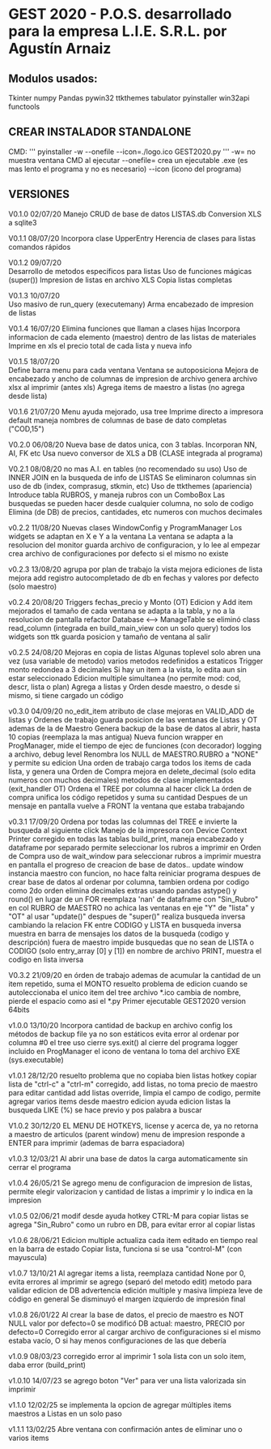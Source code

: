 # GEST 2020 - P.O.S. desarrollado para la empresa L.I.E. S.R.L. por Agustín Arnaiz


## Modulos usados:
Tkinter
numpy
Pandas
pywin32
ttkthemes
tabulator
pyinstaller
win32api
functools

## CREAR INSTALADOR STANDALONE
CMD: 
'''
pyinstaller -w --onefile --icon=./logo.ico GEST2020.py
'''
-w= no muestra ventana CMD al ejecutar
--onefile= crea un ejecutable .exe (es mas lento el programa y no es necesario)
--icon (icono del programa)

## VERSIONES
V0.1.0	02/07/20
Manejo CRUD de base de datos LISTAS.db
Conversion XLS a sqlite3


V0.1.1	08/07/20
Incorpora clase UpperEntry
Herencia de clases para listas
comandos rápidos


V0.1.2	09/07/20	
Desarrollo de metodos específicos para listas
Uso de funciones mágicas (super())
Impresion de listas en archivo XLS
Copia listas completas

V0.1.3	10/07/20	
Uso masivo de run_query (executemany)
Arma encabezado de impresion de listas


V0.1.4	16/07/20
Elimina funciones que llaman a clases hijas
Incorpora informacion de cada elemento (maestro) dentro de las listas de materiales
Imprime en xls el precio total de cada lista y nueva info


V0.1.5	18/07/20	
Define barra menu para cada ventana
Ventana se autoposiciona
Mejora de encabezado y ancho de columnas de impresion de archivo
genera archivo xlsx al imprimir (antes xls)
Agrega items de maestro a listas (no agrega desde lista)

V0.1.6	21/07/20
Menu ayuda mejorado, usa tree
Imprime directo a impresora default
maneja nombres de columnas de base de dato completas ("COD,15")

V0.2.0	06/08/20
Nueva base de datos unica, con 3 tablas. Incorporan NN, AI, FK etc
Usa nuevo conversor de XLS a DB (CLASE integrada al programa)

V0.2.1	08/08/20
no mas A.I. en tables (no recomendado su uso)
Uso de INNER JOIN en la busqueda de info de LISTAS
Se eliminaron columnas sin uso de db (index, comprasug, stkmin, etc)
Uso de ttkthemes (apariencia)
Introduce tabla RUBROS, y maneja rubros con un ComboBox
Las busquedas se pueden hacer desde cualquier columna, no solo de codigo
Elimina (de DB) de precios, cantidades, etc numeros con muchos decimales

v0.2.2	11/08/20
Nuevas clases WindowConfig y ProgramManager
Los widgets se adaptan en X e Y a la ventana
La ventana se adapta a la resolucion del monitor
guarda archivo de configuracion, y lo lee al empezar
crea archivo de configuraciones por defecto si el mismo no existe

v0.2.3	13/08/20
agrupa por plan de trabajo la vista
mejora ediciones de lista
mejora add registro
autocompletado de db en fechas y valores por defecto (solo maestro)

v0.2.4	20/08/20
Triggers fechas_precio y Monto (OT)
Edicion y Add item mejorados 
el tamaño de cada ventana se adapta a la tabla, y no a la resolucion de pantalla
refactor Database <--> ManageTable
se eliminó class read_column (integrada en build_main_view con un solo query)
todos los widgets son ttk
guarda posicion y tamaño de ventana al salir

v0.2.5	24/08/20
Mejoras en copia de listas
Algunas toplevel solo abren una vez (usa variable de metodo)
varios metodos redefinidos a estaticos
Trigger monto redondea a 3 decimales
Si hay un item a la vista, lo edita aun sin estar seleccionado
Edicion multiple simultanea (no permite mod: cod, descr, lista o plan)
Agrega a listas y Orden desde maestro, o desde si mismo, si tiene cargado un código

v0.3.0	04/09/20
no_edit_item atributo de clase 
mejoras en VALID_ADD de listas y Ordenes de trabajo
guarda posicion de las ventanas de Listas y OT ademas de la de Maestro
Genera backup de la base de datos al abrir, hasta 10 copias (reemplaza la mas antigua)
Nueva funcion wrapper en ProgManager, mide el tiempo de ejec de funciones (con decorador)
logging a archivo, debug level
Renombra los NULL de MAESTRO.RUBRO a "NONE" y permite su edicion
Una orden de trabajo carga todos los items de cada lista, y genera una Orden de Compra
mejora en delete_decimal (solo edita numeros con muchos decimales)
metodos de clase implementados (exit_handler OT)
Ordena el TREE por columna al hacer click
La órden de compra unifica los código repetidos y suma su cantidad
Despues de un mensaje en pantalla vuelve a FRONT la ventana que estaba trabajando

v0.3.1	17/09/20
Ordena por todas las columnas del TREE e invierte la busqueda al siguiente click
Manejo de la impresora con Device Context Printer
corregido en todas las tablas build_print, maneja encabezado y dataframe por separado
permite seleccionar los rubros a imprimir en Orden de Compra
uso de wait_window para seleccionar rubros a imprimir
muestra en pantalla el progreso de creacion de base de datos.. update window
instancia maestro con funcion, no hace falta reiniciar programa despues de crear base de datos
al ordenar por columna, tambien ordena por codigo como 2do orden
elimina decimales extras usando pandas astype() y round() en lugar de un FOR
reemplaza 'nan' de dataframe con "Sin_Rubro" en col RUBRO de MAESTRO
no achica las ventanas en eje "Y" de "lista" y "OT" al usar "update()" despues de "super()"
realiza busqueda inversa cambiando la relacion FK entre CODIGO y LISTA
en busqueda inversa muestra en barra de mensajes los datos de la busqueda (codigo y descripción)
fuera de maestro impide busquedas que no sean de LISTA o CODIGO (solo entry_array [0] y [1])
en nombre de archivo PRINT, muestra el codigo en lista inversa

V0.3.2	21/09/20
en órden de trabajo ademas de acumular la cantidad de un item repetido, suma el MONTO
resuelto problema de edicion cuando se autoleccionaba el unico item del tree
archivo *.ico cambia de nombre, pierde el espacio como asi el *.py
Primer ejecutable GEST2020 version 64bits

v1.0.0	13/10/20
Incorpora cantidad de backup en archivo config
los métodos de backup file ya no son estáticos
evita error al ordenar por columna #0 el tree
uso cierre sys.exit() al cierre del programa
logger incluido en ProgManager
el icono de ventana lo toma del archivo EXE (sys.executable)

v1.0.1 28/12/20
resuelto problema que no copiaba bien listas
hotkey copiar lista de "ctrl-c" a "ctrl-m"
corregido, add listas, no toma precio de maestro para editar cantidad
add listas override, limpia el campo de codigo, permite agregar varios items desde maestro
edicion ayuda edicion listas
la busqueda LIKE (%) se hace previo y pos palabra a buscar

V1.0.2  30/12/20
EL MENU DE HOTKEYS, license y acerca de, ya no retorna a maestro de articulos (parent window)
menu de impresion responde a ENTER para imprimir (ademas de barra espaciadora)


v1.0.3  12/03/21
Al abrir una base de datos la carga automaticamente sin cerrar el programa

v1.0.4  26/05/21
Se agrego menu de configuracion de impresion de listas, permite elegir valorizacion y cantidad de listas a imprimir y lo indica en la impresion

v1.0.5  02/06/21
modif desde ayuda hotkey CTRL-M para copiar listas
se agrega "Sin_Rubro" como un rubro en DB, para evitar error al copiar listas

v1.0.6	28/06/21
Edicion multiple actualiza cada item editado en tiempo real en la barra de estado
Copiar lista, funciona si se usa "control-M" (con mayuscula)

v1.0.7  13/10/21
Al agregar items a lista, reemplaza cantidad None por 0, evita errores al imprimir
se agrego (separó del metodo edit) metodo para validar edicion de DB
advertencia edición multiple y masiva
limpieza leve de código en general
Se disminuyó el margen izquierdo de impresión final

v1.0.8  26/01/22
Al crear la base de datos, el precio de maestro es NOT NULL valor por defecto=0
se modificó DB actual: maestro, PRECIO por defecto=0
Corregido error al cargar archivo de configuraciones si el mismo estaba vacío,
O si hay menos configuraciones de las que debería

v1.0.9 08/03/23
corregido error al imprimir 1 sola lista con un solo item, daba error (build_print)

v1.0.10 14/07/23
se agrego boton "Ver" para ver una lista valorizada sin imprimir

v1.1.0 12/02/25
se implementa la opcion de agregar múltiples items maestros a Listas en un solo paso

v1.1.1 13/02/25
Abre ventana con confirmación antes de eliminar uno o varios items